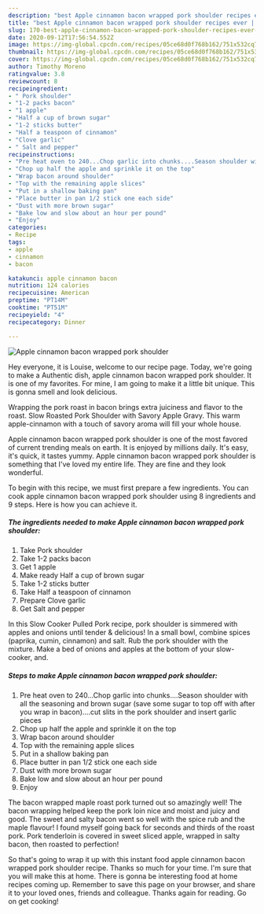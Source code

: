 ```yaml
---
description: "best Apple cinnamon bacon wrapped pork shoulder recipes ever | how to prepare Apple cinnamon bacon wrapped pork shoulder"
title: "best Apple cinnamon bacon wrapped pork shoulder recipes ever | how to prepare Apple cinnamon bacon wrapped pork shoulder"
slug: 170-best-apple-cinnamon-bacon-wrapped-pork-shoulder-recipes-ever-how-to-prepare-apple-cinnamon-bacon-wrapped-pork-shoulder
date: 2020-09-12T17:56:54.552Z
image: https://img-global.cpcdn.com/recipes/05ce68d0f768b162/751x532cq70/apple-cinnamon-bacon-wrapped-pork-shoulder-recipe-main-photo.jpg
thumbnail: https://img-global.cpcdn.com/recipes/05ce68d0f768b162/751x532cq70/apple-cinnamon-bacon-wrapped-pork-shoulder-recipe-main-photo.jpg
cover: https://img-global.cpcdn.com/recipes/05ce68d0f768b162/751x532cq70/apple-cinnamon-bacon-wrapped-pork-shoulder-recipe-main-photo.jpg
author: Timothy Moreno
ratingvalue: 3.8
reviewcount: 8
recipeingredient:
- " Pork shoulder"
- "1-2 packs bacon"
- "1 apple"
- "Half a cup of brown sugar"
- "1-2 sticks butter"
- "Half a teaspoon of cinnamon"
- "Clove garlic"
- " Salt and pepper"
recipeinstructions:
- "Pre heat oven to 240...Chop garlic into chunks....Season shoulder with all the seasoning and brown sugar (save some sugar to top off with after you wrap in bacon)....cut slits in the pork shoulder and insert garlic pieces"
- "Chop up half the apple and sprinkle it on the top"
- "Wrap bacon around shoulder"
- "Top with the remaining apple slices"
- "Put in a shallow baking pan"
- "Place butter in pan 1/2 stick one each side"
- "Dust with more brown sugar"
- "Bake low and slow about an hour per pound"
- "Enjoy"
categories:
- Recipe
tags:
- apple
- cinnamon
- bacon

katakunci: apple cinnamon bacon 
nutrition: 124 calories
recipecuisine: American
preptime: "PT14M"
cooktime: "PT51M"
recipeyield: "4"
recipecategory: Dinner

---
```



![Apple cinnamon bacon wrapped pork shoulder](https://img-global.cpcdn.com/recipes/05ce68d0f768b162/751x532cq70/apple-cinnamon-bacon-wrapped-pork-shoulder-recipe-main-photo.jpg)

Hey everyone, it is Louise, welcome to our recipe page. Today, we're going to make a Authentic dish, apple cinnamon bacon wrapped pork shoulder. It is one of my favorites. For mine, I am going to make it a little bit unique. This is gonna smell and look delicious.

Wrapping the pork roast in bacon brings extra juiciness and flavor to the roast. Slow Roasted Pork Shoulder with Savory Apple Gravy. This warm apple-cinnamon with a touch of savory aroma will fill your whole house.

Apple cinnamon bacon wrapped pork shoulder is one of the most favored of current trending meals on earth. It is enjoyed by millions daily. It's easy, it's quick, it tastes yummy. Apple cinnamon bacon wrapped pork shoulder is something that I've loved my entire life. They are fine and they look wonderful.


To begin with this recipe, we must first prepare a few ingredients. You can cook apple cinnamon bacon wrapped pork shoulder using 8 ingredients and 9 steps. Here is how you can achieve it.

<!--inarticleads1-->

##### The ingredients needed to make Apple cinnamon bacon wrapped pork shoulder:

1. Take  Pork shoulder
1. Take 1-2 packs bacon
1. Get 1 apple
1. Make ready Half a cup of brown sugar
1. Take 1-2 sticks butter
1. Take Half a teaspoon of cinnamon
1. Prepare Clove garlic
1. Get  Salt and pepper


In this Slow Cooker Pulled Pork recipe, pork shoulder is simmered with apples and onions until tender &amp; delicious! In a small bowl, combine spices (paprika, cumin, cinnamon) and salt. Rub the pork shoulder with the mixture. Make a bed of onions and apples at the bottom of your slow-cooker, and. 

<!--inarticleads2-->

##### Steps to make Apple cinnamon bacon wrapped pork shoulder:

1. Pre heat oven to 240...Chop garlic into chunks....Season shoulder with all the seasoning and brown sugar (save some sugar to top off with after you wrap in bacon)....cut slits in the pork shoulder and insert garlic pieces
1. Chop up half the apple and sprinkle it on the top
1. Wrap bacon around shoulder
1. Top with the remaining apple slices
1. Put in a shallow baking pan
1. Place butter in pan 1/2 stick one each side
1. Dust with more brown sugar
1. Bake low and slow about an hour per pound
1. Enjoy


The bacon wrapped maple roast pork turned out so amazingly well! The bacon wrapping helped keep the pork loin nice and moist and juicy and good. The sweet and salty bacon went so well with the spice rub and the maple flavour! I found myself going back for seconds and thirds of the roast pork. Pork tenderloin is covered in sweet sliced apple, wrapped in salty bacon, then roasted to perfection! 

So that's going to wrap it up with this instant food apple cinnamon bacon wrapped pork shoulder recipe. Thanks so much for your time. I'm sure that you will make this at home. There is gonna be interesting food at home recipes coming up. Remember to save this page on your browser, and share it to your loved ones, friends and colleague. Thanks again for reading. Go on get cooking!
